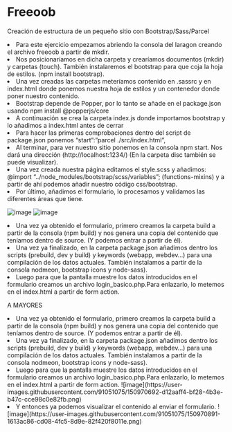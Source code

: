 # Freeoob
 Creación de estructura de un pequeño sitio con Bootstrap/Sass/Parcel
<li>Para este ejercicio empezamos abriendo la consola del laragon creando el archivo freeoob a partir de mkdir. 
<li>Nos posicionaríamos en dicha carpeta y crearíamos documentos (mkdir) y carpetas (touch). También instalaremos el bootstrap para que coja la hoja de estilos. (npm install bootstrap).
<li>Una vez creadas las carpetas meteríamos contenido en .sassrc y en index.html donde ponemos nuestra hoja de estilos y un contenedor donde poner nuestro contenido.
<li>Bootstrap depende de Popper, por lo tanto se añade en el package.json usando npm install @popperjs/core
<li>A continuación se crea la carpeta index.js donde importamos bootstrap y lo añadimos a index.html antes de cerrar <body>
<li>Para hacer las primeras comprobaciones dentro del script de package.json ponemos “start”:”parcel ./src/index.html”,
<li>Al terminar, para ver nuestro sitio ponemos en la consola npm start. Nos dará una dirección (http://localhost:1234/) (En la carpeta disc también se puede visualizar).
<li>Una vez creada nuestra página editamos el style.scss y añadimos:
@import “../node_modules/bootstrap/scss/variables”; (functions-mixins) y a partir de ahí podemos añadir nuestro código css/bootstrap.
<li>Por último, añadimos el formulario, lo procesamos y validamos las diferentes áreas que tiene.
         
         
         
         
![image](https://user-images.githubusercontent.com/91051075/150493547-4c34266e-8dfc-4fda-829f-a3264ee559c9.png)
![image](https://user-images.githubusercontent.com/91051075/150795766-d92a4aa7-fde0-47f4-a79c-2c3cb424ca55.png)
 
 <li>
Una vez ya obtenido el formulario, primero creamos la carpeta build a partir de la consola (npm build) y nos genera una copia del contenido que teníamos dentro de source. (Y podemos entrar a partir de él).
<li>Una vez ya finalizado, en la carpeta package.json añadimos dentro los scripts (prebuild, dev y build) y keywords (webapp, webdev…) para una compilación de los datos actuales. También instalamos a partir de la consola nodmeon, bootstrap icons y node-sass).
<li>Luego para que la pantalla muestre los datos introducidos en el formulario creamos un archivo login_basico.php.Para enlazarlo, lo metemos en el index.html a partir de form action.
 
 A MAYORES
 
<li>Una vez ya obtenido el formulario, primero creamos la carpeta build a partir de la consola (npm build) y nos genera una copia del contenido que teníamos dentro de source. (Y podemos entrar a partir de él).
<li>Una vez ya finalizado, en la carpeta package.json añadimos dentro los scripts (prebuild, dev y build) y keywords (webapp, webdev…) para una compilación de los datos actuales. También instalamos a partir de la consola nodmeon, bootstrap icons y node-sass).
<li>Luego para que la pantalla muestre los datos introducidos en el formulario creamos un archivo login_basico.php.Para enlazarlo, lo metemos en el index.html a partir de form action.
![image](https://user-images.githubusercontent.com/91051075/150970692-d12aaff4-bf28-4b3e-b47c-cce98c0e82fb.png)
 <li>Y entonces ya podemos visualizar el contenido al enviar el formulario.
  ![image](https://user-images.githubusercontent.com/91051075/150970891-1613ac86-cd08-4fc5-8d9e-82f420f8011e.png)







         

